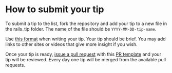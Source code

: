 # How to submit your tip

To submit a tip to the list, fork the repository and add your tip to a new file in the rails_tip folder.  The name of the file should be `YYYY-MM-DD-tip-name`.

Use [this format](https://github.com/logeshmallow/rails_tips/tip_template.md) when writing your tip. Your tip should be brief. You may add links to other sites or videos that give more insight if you wish.

Once your tip is ready, [issue a pull request](https://help.github.com/articles/using-pull-requests/) with this [PR template](https://github.com/logeshmallow/rails_tips/git_template.md) and your tip will be reviewed. Every day one tip will be merged from the available pull requests.

